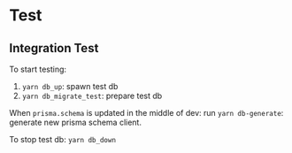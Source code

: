# Test

## Integration Test

To start testing:

1. `yarn db_up`: spawn test db
2. `yarn db_migrate_test`: prepare test db

When `prisma.schema` is updated in the middle of dev: run `yarn db-generate`: generate new prisma schema client.

To stop test db: `yarn db_down`
